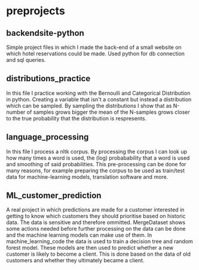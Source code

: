 # preprojects
## backendsite-python
Simple project files in which I made the back-end of a small website on which hotel reservations could be made. Used python for db connection and sql queries.  

## distributions_practice
In this file I practice working with the Bernoulli and Categorical Distribution in python. Creating a variable that isn't a constant but instead a distribution which can be sampled. By sampling the distributions I show that as N-number of samples grows bigger the mean of the N-samples grows closer to the true probability that the distribution is respresents. 

## language_processing
In this file I process a nltk corpus. By processing the corpus I can look up how many times a word is used, the (log) probabability that a word is used and smoothing of said probabilities. This pre-processing can be done for many reasons, for example preparing the corpus to be used as train/test data for machine-learning models, translation software and more.

## ML_customer_prediction
A real project in which predictions are made for a customer interested in getting to know which customers they should prioritise based on historic data. The data is sensitive and therefore ommitted. MergeDataset shows some actions needed before further processing on the data can be done and the machine learning models can make use of them. In machine_learning_code the data is used to train a decision tree and random forest model. These models are then used to predict whether a new customer is likely to become a client. This is done based on the data of old customers and whether they ultimately became a client. 

